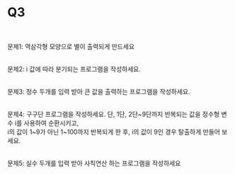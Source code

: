 # Q3
<br>

문제1: 역삼각형 모양으로 별이 출력되게 만드세요<br><br>

문제2: i 값에 따라 분기되는 프로그램을 작성하세요.<br><br>

문제3: 정수 두개를 입력 받아 큰 값을 출력하는 프로그램을 작성하세요.<br><br>

문제4: 구구단 프로그램을 작성하세요. 단, 1단, 2단~9단까지 반복되는 값을 정수형 변수 i를 사용하여 순환시키고,<br>
i의 값이 1~9가 아닌 1~100까지 반복되게 한 후, i의 값이 9인 경우 탈출하게 만들어 보세요.<br><br>

문제5: 실수 두개를 입력 받아 사칙연산 하는 프로그램을 작성하세요<br>
